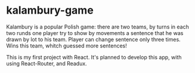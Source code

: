 # kalambury-game

Kalambury is a popular Polish game: there are two teams, by turns in each two runds one player try to show by movements a sentence that he was drawn by lot to his team. Player can change sentence only three times. Wins this team, whitch guessed more sentences!

This is my first project with React. It's planned to develop this app, with using React-Router, and Readux.